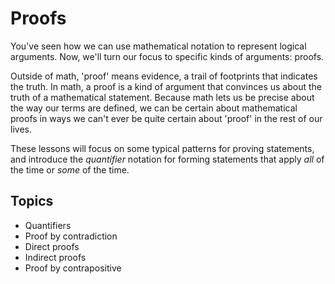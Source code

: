 # Proofs

You've seen how we can use mathematical notation to represent logical arguments. Now, we'll turn our focus to specific kinds of arguments: proofs.

Outside of math, 'proof' means evidence, a trail of footprints that indicates the truth. In math, a proof is a kind of argument that convinces us about the truth of a mathematical statement. Because math lets us be precise about the way our terms are defined, we can be certain about mathematical proofs in ways we can't ever be quite certain about 'proof' in the rest of our lives.

These lessons will focus on some typical patterns for proving statements, and introduce the _quantifier_ notation for forming statements that apply _all_ of the time or _some_ of the time.

## Topics

- Quantifiers
- Proof by contradiction
- Direct proofs
- Indirect proofs
- Proof by contrapositive
